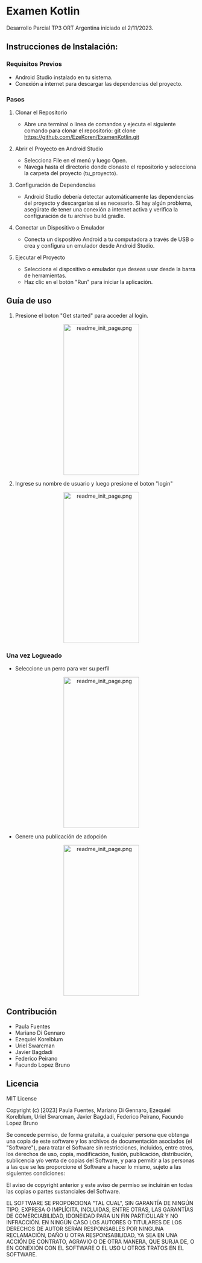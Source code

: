 # Examen Kotlin
Desarrollo Parcial TP3 ORT Argentina iniciado el 2/11/2023.

## Instrucciones de Instalación:

### Requisitos Previos

-  Android Studio instalado en tu sistema.
-  Conexión a internet para descargar las dependencias del proyecto.

### Pasos

1. Clonar el Repositorio
    -  Abre una terminal o línea de comandos y ejecuta el siguiente comando para clonar el repositorio: git clone https://github.com/EzeKoren/ExamenKotlin.git

2. Abrir el Proyecto en Android Studio
    -  Selecciona File en el menú y luego Open.
    -  Navega hasta el directorio donde clonaste el repositorio y selecciona la carpeta del proyecto (tu_proyecto).

3. Configuración de Dependencias
    -  Android Studio debería detectar automáticamente las dependencias del proyecto y descargarlas si es necesario. Si hay algún problema, asegúrate de tener una conexión a internet activa y verifica la configuración de tu archivo build.gradle.

4. Conectar un Dispositivo o Emulador
    -  Conecta un dispositivo Android a tu computadora a través de USB o crea y configura un emulador desde Android Studio.

5. Ejecutar el Proyecto
    - Selecciona el dispositivo o emulador que deseas usar desde la barra de herramientas.
    - Haz clic en el botón "Run"  para iniciar la aplicación.

## Guía de uso

1. Presione el boton "Get started" para acceder al login.

<p align="center">
  <img src="https://github.com/EzeKoren/ExamenKotlin/tree/master/app/src/main/res/drawable/readme_init_page.png" alt="readme_init_page.png" width="200" height="400">
</p>

2. Ingrese su nombre de usuario y luego presione el boton "login"

<p align="center">
  <img src="https://github.com/EzeKoren/ExamenKotlin/tree/master/app/src/main/res/drawable/readme_login_page.png" alt="readme_init_page.png" width="200" height="400">
</p>

### Una vez Logueado

  -  Seleccione un perro para ver su perfil  

<p align="center">
  <img src="https://github.com/EzeKoren/ExamenKotlin/tree/master/app/src/main/res/drawable/readme_home_page.png" alt="readme_init_page.png" width="200" height="400">
</p>

  -  Genere una publicación de adopción 

<p align="center">
  <img src="https://github.com/EzeKoren/ExamenKotlin/tree/master/app/src/main/res/drawable/readme_form_page.png" alt="readme_init_page.png" width="200" height="400">
</p>

## Contribución

-  Paula Fuentes
-  Mariano Di Gennaro
-  Ezequiel Korelblum
-  Uriel Swarcman
-  Javier Bagdadi
-  Federico Peirano
-  Facundo Lopez Bruno

## Licencia 

MIT License

Copyright (c) [2023] Paula Fuentes, Mariano Di Gennaro, Ezequiel Korelblum, Uriel Swarcman, Javier Bagdadi, Federico Peirano, Facundo Lopez Bruno

Se concede permiso, de forma gratuita, a cualquier persona que obtenga una copia de este software y los archivos de documentación asociados (el "Software"), para tratar el Software sin restricciones, incluidos, entre otros, los derechos de uso, copia, modificación, fusión, publicación, distribución, sublicencia y/o venta de copias del Software, y para permitir a las personas a las que se les proporcione el Software a hacer lo mismo, sujeto a las siguientes condiciones:

El aviso de copyright anterior y este aviso de permiso se incluirán en todas las copias o partes sustanciales del Software.

EL SOFTWARE SE PROPORCIONA "TAL CUAL", SIN GARANTÍA DE NINGÚN TIPO, EXPRESA O IMPLÍCITA, INCLUIDAS, ENTRE OTRAS, LAS GARANTÍAS DE COMERCIABILIDAD, IDONEIDAD PARA UN FIN PARTICULAR Y NO INFRACCIÓN. EN NINGÚN CASO LOS AUTORES O TITULARES DE LOS DERECHOS DE AUTOR SERÁN RESPONSABLES POR NINGUNA RECLAMACIÓN, DAÑO U OTRA RESPONSABILIDAD, YA SEA EN UNA ACCIÓN DE CONTRATO, AGRAVIO O DE OTRA MANERA, QUE SURJA DE, O EN CONEXIÓN CON EL SOFTWARE O EL USO U OTROS TRATOS EN EL SOFTWARE.
